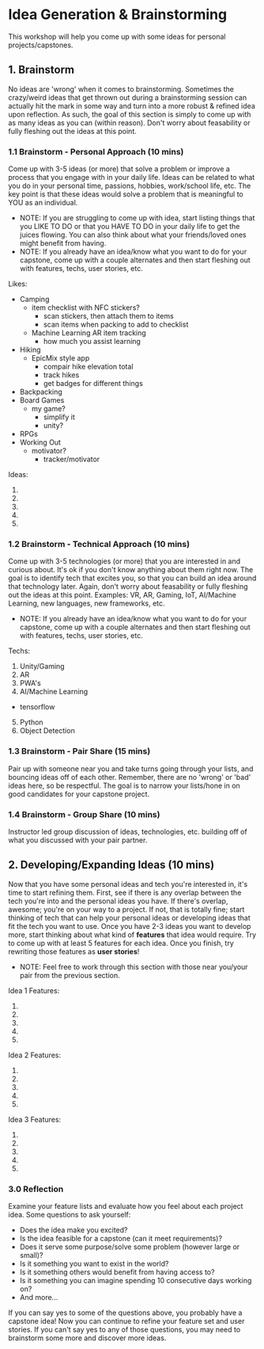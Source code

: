 # Idea Generation & Brainstorming

This workshop will help you come up with some ideas for personal projects/capstones. 

## 1. Brainstorm

No ideas are 'wrong' when it comes to brainstorming. Sometimes the crazy/weird ideas that get thrown out during a brainstorming session can actually hit the mark in some way and turn into a more robust & refined idea upon reflection. As such, the goal of this section is simply to come up with as many ideas as you can (within reason). Don't worry about feasability or fully fleshing out the ideas at this point.

### 1.1 Brainstorm - Personal Approach (10 mins)

Come up with 3-5 ideas (or more) that solve a problem or improve a process that you engage with in your daily life. Ideas can be related to what you do in your personal time, passions, hobbies, work/school life, etc. The key point is that these ideas would solve a problem that is meaningful to YOU as an individual.

* NOTE: If you are struggling to come up with idea, start listing things that you LIKE TO DO or that you HAVE TO DO in your daily life to get the juices flowing. You can also think about what your friends/loved ones might benefit from having.
* NOTE: If you already have an idea/know what you want to do for your capstone, come up with a couple alternates and then start fleshing out with features, techs, user stories, etc.

Likes:
* Camping
  - item checklist with NFC stickers?
    - scan stickers, then attach them to items
    - scan items when packing to add to checklist
  - Machine Learning AR item tracking
    - how much you assist learning
* Hiking
  - EpicMix style app 
    - compair hike elevation total
    - track hikes
    - get badges for different things
* Backpacking
* Board Games
  - my game?
    - simplify it
    - unity?
* RPGs
* Working Out
  - motivator?
    - tracker/motivator
    
Ideas:

1. 
2. 
3. 
4. 
5. 

### 1.2 Brainstorm - Technical Approach (10 mins)

Come up with 3-5 technologies (or more) that you are interested in and curious about. It's ok if you don't know anything about them right now. The goal is to identify tech that excites you, so that you can build an idea around that technology later. Again, don't worry about feasability or fully fleshing out the ideas at this point. Examples: VR, AR, Gaming, IoT, AI/Machine Learning, new languages, new frameworks, etc.

* NOTE: If you already have an idea/know what you want to do for your capstone, come up with a couple alternates and then start fleshing out with features, techs, user stories, etc.

Techs:

1. Unity/Gaming
2. AR
3. PWA's
4. AI/Machine Learning
  - tensorflow  
5. Python
6. Object Detection

### 1.3 Brainstorm - Pair Share (15 mins)

Pair up with someone near you and take turns going through your lists, and bouncing ideas off of each other. Remember, there are no 'wrong' or 'bad' ideas here, so be respectful. The goal is to narrow your lists/hone in on good candidates for your capstone project.

### 1.4 Brainstorm - Group Share (10 mins)

Instructor led group discussion of ideas, technologies, etc. building off of what you discussed with your pair partner.

## 2. Developing/Expanding Ideas (10 mins)

Now that you have some personal ideas and tech you're interested in, it's time to start refining them. First, see if there is any overlap between the tech you're into and the personal ideas you have. If there's overlap, awesome; you're on your way to a project. If not, that is totally fine; start thinking of tech that can help your personal ideas or developing ideas that fit the tech you want to use. Once you have 2-3 ideas you want to develop more, start thinking about what kind of **features** that idea would require. Try to come up with at least 5 features for each idea. Once you finish, try rewriting those features as **user stories**!
* NOTE: Feel free to work through this section with those near you/your pair from the previous section.

Idea 1 Features: 

1. 
2. 
3. 
4. 
5. 

Idea 2 Features: 

1. 
2. 
3. 
4. 
5. 

Idea 3 Features: 

1. 
2. 
3. 
4. 
5. 

### 3.0 Reflection

Examine your feature lists and evaluate how you feel about each project idea. Some questions to ask yourself:

* Does the idea make you excited?
* Is the idea feasible for a capstone (can it meet requirements)?
* Does it serve some purpose/solve some problem (however large or small)?
* Is it something you want to exist in the world?
* Is it something others would benefit from having access to?
* Is it something you can imagine spending 10 consecutive days working on?
* And more...

If you can say yes to some of the questions above, you probably have a capstone idea! Now you can continue to refine your feature set and user stories. If you can't say yes to any of those questions, you may need to brainstorm some more and discover more ideas.
